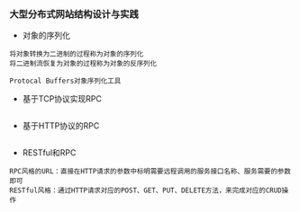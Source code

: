 ### 大型分布式网站结构设计与实践

* 对象的序列化
```
将对象转换为二进制的过程称为对象的序列化
将二进制流恢复为对象的过程称为对象的反序列化

Protocal Buffers对象序列化工具
```

* 基于TCP协议实现RPC

```

```

* 基于HTTP协议的RPC
```

```

* RESTful和RPC
```
RPC风格的URL：直接在HTTP请求的参数中标明需要远程调用的服务接口名称、服务需要的参数即可
RESTful风格：通过HTTP请求对应的POST、GET、PUT、DELETE方法，来完成对应的CRUD操作
```